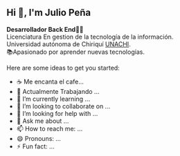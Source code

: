 ## Hi 👋, I'm Julio Peña 
**Desarrollador Back End👨‍💻**</br>
Licenciatura En gestion de la tecnología de la información.</br>
Universidad autónoma de Chiriquí [UNACHI](https://www.unachi.ac.pa/).</br>
📚Apasionado por aprender nuevas tecnologías.</br>

Here are some ideas to get you started:</br>
- ☕ Me encanta el cafe... 
- 🔭 Actualmente Trabajando  ...
- 🌱 I’m currently learning ...
- 👯 I’m looking to collaborate on ...
- 🤔 I’m looking for help with ...
- 💬 Ask me about ...
- 📫 How to reach me: ...
- 😄 Pronouns: ...
- ⚡ Fun fact: ...

